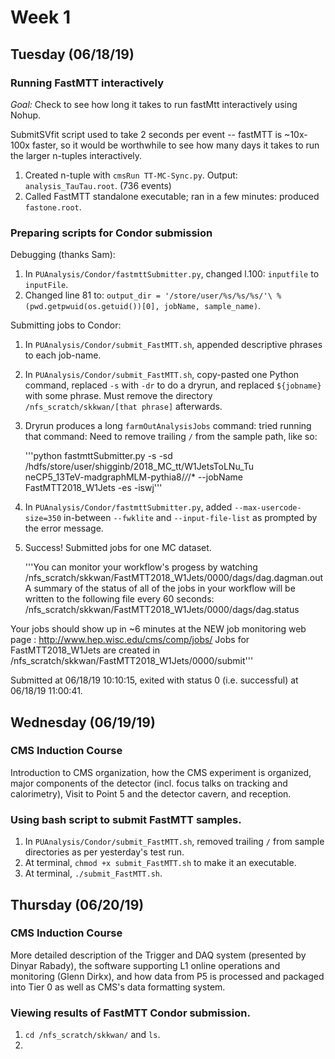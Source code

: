 # Week 1

## Tuesday (06/18/19)

### Running FastMTT interactively

*Goal:* Check to see how long it takes to run fastMtt interactively using Nohup.

  SubmitSVfit script used to take 2 seconds per event -- fastMTT is ~10x-100x faster, so it would be worthwhile to see how many days it takes to run the larger n-tuples interactively.

1. Created n-tuple with `cmsRun TT-MC-Sync.py`. Output: `analysis_TauTau.root`. (736 events)
1. Called FastMTT standalone executable; ran in a few minutes: produced `fastone.root`.

### Preparing scripts for Condor submission

Debugging (thanks Sam):

1. In `PUAnalysis/Condor/fastmttSubmitter.py`, changed l.100: `inputfile` to `inputFile`.
1. Changed line 81 to: `output_dir = '/store/user/%s/%s/%s/'\
        % (pwd.getpwuid(os.getuid())[0], jobName, sample_name)`.


Submitting jobs to Condor:
1. In `PUAnalysis/Condor/submit_FastMTT.sh`, appended descriptive phrases to each job-name.
1. In `PUAnalysis/Condor/submit_FastMTT.sh`, copy-pasted one Python command, replaced `-s` with `-dr` to do a dryrun, and replaced `${jobname}` with some phrase. Must remove the directory `/nfs_scratch/skkwan/[that phrase]` afterwards.
1. Dryrun produces a long `farmOutAnalysisJobs` command: tried running that command:
   Need to remove trailing `/` from the sample path, like so:

   '''python fastmttSubmitter.py -s -sd /hdfs/store/user/shigginb/2018_MC_tt/W1JetsToLNu_Tu\
neCP5_13TeV-madgraphMLM-pythia8/*/*/* --jobName FastMTT2018_W1Jets -es -iswj'''
1. In `PUAnalysis/Condor/fastmttSubmitter.py`, added `--max-usercode-size=350` in-between `--fwklite` and `--input-file-list` as prompted by the error message.
1. Success! Submitted jobs for one MC dataset.

   '''You can monitor your workflow's progess by watching /nfs_scratch/skkwan/FastMTT2018_W1Jets/0000/dags/dag.dagman.out
A summary of the status of all of the jobs in your workflow will be
written to the following file every 60 seconds:
  /nfs_scratch/skkwan/FastMTT2018_W1Jets/0000/dags/dag.status

Your jobs should show up in ~6 minutes
at the NEW job monitoring web page :
    http://www.hep.wisc.edu/cms/comp/jobs/
Jobs for FastMTT2018_W1Jets are created in /nfs_scratch/skkwan/FastMTT2018_W1Jets/0000/submit'''

  Submitted at 06/18/19 10:10:15, exited with status 0 (i.e. successful) at 06/18/19 11:00:41.

## Wednesday (06/19/19)

### CMS Induction Course
Introduction to CMS organization, how the CMS experiment is organized, major components of the detector (incl. focus talks on tracking and calorimetry), Visit to Point 5 and the detector cavern, and reception.

### Using bash script to submit FastMTT samples.

1. In `PUAnalysis/Condor/submit_FastMTT.sh`, removed trailing `/` from sample directories as per yesterday's test run.
1. At terminal, `chmod +x submit_FastMTT.sh` to make it an executable.
1. At terminal, `./submit_FastMTT.sh`.

## Thursday (06/20/19)

### CMS Induction Course
More detailed description of the Trigger and DAQ system (presented by Dinyar Rabady), the software supporting L1 online operations and monitoring (Glenn Dirkx), and how data from P5 is processed and packaged into Tier 0 as well as CMS's data formatting system.

### Viewing results of FastMTT Condor submission.

1. `cd /nfs_scratch/skkwan/` and `ls`.
1.  